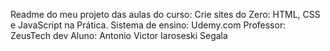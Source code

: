 Readme do meu projeto das aulas do curso: Crie sites do Zero: HTML, CSS e JavaScript na Prática.
Sistema de ensino: Udemy.com
Professor: ZeusTech dev
Aluno: Antonio Victor Iaroseski Segala

